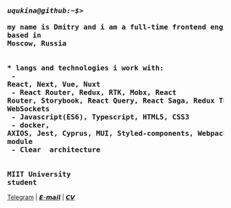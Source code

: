 ### <pre>*uqukina@github:~$>* <br>my name is Dmitry and i am a full-time frontend engineer<br>based in Moscow, Russia<br><br><br>* langs and technologies i work with:<br> - React, Next, Vue, Nuxt<br> - React Router, Redux, RTK, Mobx, React Router, Storybook, React Query, React Saga, Redux Thunk, Pinia, WebSockets<br> - Javascript(ES6), Typescript, HTML5, CSS3<br> - docker, AXIOS, Jest, Cyprus, MUI, Styled-components, Webpack, Vite, scss module<br> - Clear  architecture<br><br><br>MIIT University student<br></pre>

[Telegram](https://t.me/zionliok) | [𝙀-𝙢𝙖𝙞𝙡](vstepovoi@gmail.com) | [𝘾𝙑](https://hh.ru/resume/bfd97f70ff0c45a9ba0039ed1f4274354c3874?from=share_ios)
